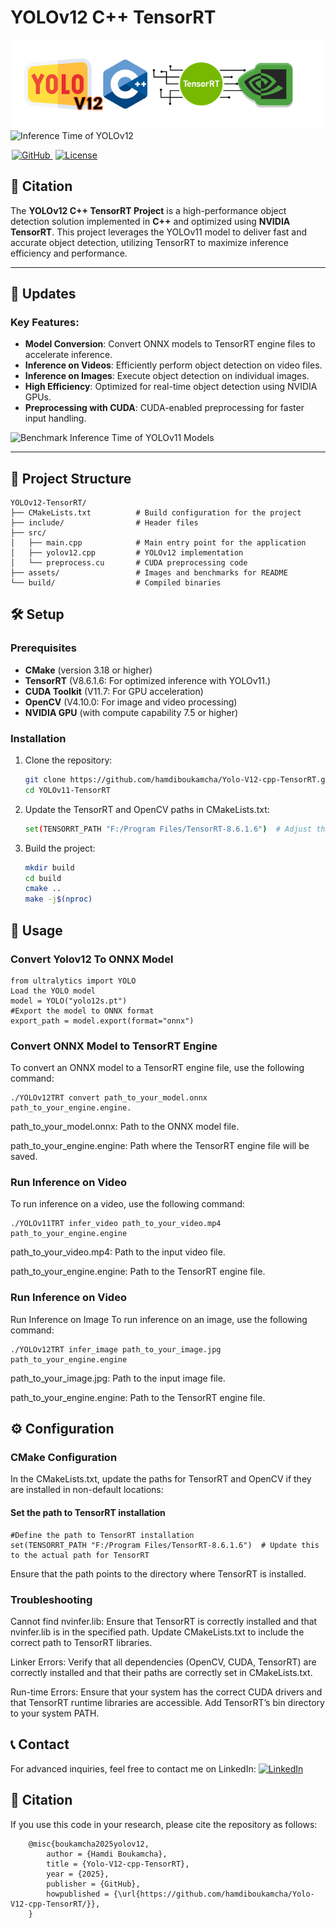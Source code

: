 # YOLOv12 C++ TensorRT
![Inference Time of YOLOv12 ](asset/Yolo_v12_cpp_tenosrrt.PNG)
![Inference Time of YOLOv12 ](asset/output.gif)

<a href="https://github.com/hamdiboukamcha/Yolo-V12-cpp-TensorRT" style="margin: 0 2px;">
    <img src="https://img.shields.io/badge/GitHub-Repo-blue?style=flat&logo=GitHub" alt="GitHub">
</a>

<a href="https://github.com/yourusername/YOLOv12-TensorRT/blob/main/LICENSE" style="margin: 0 2px;">
    <img src="https://img.shields.io/badge/License-MIT-lightgreen?style=flat&logo=License" alt="License">
</a>

## 📜 Citation

The **YOLOv12 C++ TensorRT Project** is a high-performance object detection solution implemented in **C++** and optimized using **NVIDIA TensorRT**. This project leverages the YOLOv11 model to deliver fast and accurate object detection, utilizing TensorRT to maximize inference efficiency and performance.

---

## 📢 Updates

### Key Features:
- **Model Conversion**: Convert ONNX models to TensorRT engine files to accelerate inference.
- **Inference on Videos**: Efficiently perform object detection on video files.
- **Inference on Images**: Execute object detection on individual images.
- **High Efficiency**: Optimized for real-time object detection using NVIDIA GPUs.
- **Preprocessing with CUDA**: CUDA-enabled preprocessing for faster input handling.

![Benchmark Inference Time of YOLOv11 Models](asset/Bench_YOLO_V11.JPG)

---
## 📂 Project Structure
  
    YOLOv12-TensorRT/
    ├── CMakeLists.txt          # Build configuration for the project
    ├── include/                # Header files
    ├── src/
    │   ├── main.cpp            # Main entry point for the application
    │   ├── yolov12.cpp         # YOLOv12 implementation
    │   └── preprocess.cu       # CUDA preprocessing code
    ├── assets/                 # Images and benchmarks for README
    └── build/                  # Compiled binaries

## 🛠️ Setup

### Prerequisites

- **CMake** (version 3.18 or higher)
- **TensorRT** (V8.6.1.6: For optimized inference with YOLOv11.)
- **CUDA Toolkit** (V11.7: For GPU acceleration)
- **OpenCV** (V4.10.0: For image and video processing)
- **NVIDIA GPU** (with compute capability 7.5 or higher)

### Installation

1. Clone the repository:
   ```bash
   git clone https://github.com/hamdiboukamcha/Yolo-V12-cpp-TensorRT.git
   cd YOLOv11-TensorRT
2. Update the TensorRT and OpenCV paths in CMakeLists.txt:
   ```bash
   set(TENSORRT_PATH "F:/Program Files/TensorRT-8.6.1.6")  # Adjust this to your path

4. Build the project:
    ```bash
    mkdir build
    cd build
    cmake ..
    make -j$(nproc)
## 🚀 Usage

### Convert Yolov12 To ONNX Model
    from ultralytics import YOLO
    Load the YOLO model
    model = YOLO("yolo12s.pt")
    #Export the model to ONNX format
    export_path = model.export(format="onnx")

### Convert ONNX Model to TensorRT Engine

To convert an ONNX model to a TensorRT engine file, use the following command:

    ./YOLOv12TRT convert path_to_your_model.onnx path_to_your_engine.engine.
        
path_to_your_model.onnx: Path to the ONNX model file.

path_to_your_engine.engine: Path where the TensorRT engine file will be saved.

### Run Inference on Video
To run inference on a video, use the following command:

    ./YOLOv11TRT infer_video path_to_your_video.mp4 path_to_your_engine.engine

path_to_your_video.mp4: Path to the input video file.

path_to_your_engine.engine: Path to the TensorRT engine file.

### Run Inference on Video
Run Inference on Image
To run inference on an image, use the following command:

    ./YOLOv12TRT infer_image path_to_your_image.jpg path_to_your_engine.engine
    
path_to_your_image.jpg: Path to the input image file.

path_to_your_engine.engine: Path to the TensorRT engine file.

## ⚙️ Configuration

### CMake Configuration
In the CMakeLists.txt, update the paths for TensorRT and OpenCV if they are installed in non-default locations:

#### Set the path to TensorRT installation

    #Define the path to TensorRT installation
    set(TENSORRT_PATH "F:/Program Files/TensorRT-8.6.1.6")  # Update this to the actual path for TensorRT
    
Ensure that the path points to the directory where TensorRT is installed.

### Troubleshooting
Cannot find nvinfer.lib: Ensure that TensorRT is correctly installed and that nvinfer.lib is in the specified path. Update CMakeLists.txt to include the correct path to TensorRT libraries.

Linker Errors: Verify that all dependencies (OpenCV, CUDA, TensorRT) are correctly installed and that their paths are correctly set in CMakeLists.txt.

Run-time Errors: Ensure that your system has the correct CUDA drivers and that TensorRT runtime libraries are accessible. Add TensorRT’s bin directory to your system PATH.

## 📞 Contact

For advanced inquiries, feel free to contact me on LinkedIn: <a href="https://www.linkedin.com/in/hamdi-boukamcha/" target="_blank"> <img src="assets/blue-linkedin-logo.png" alt="LinkedIn" width="32" height="32"></a>

## 📜 Citation

If you use this code in your research, please cite the repository as follows:

        @misc{boukamcha2025yolov12,
            author = {Hamdi Boukamcha},
            title = {Yolo-V12-cpp-TensorRT},
            year = {2025},
            publisher = {GitHub},
            howpublished = {\url{https://github.com/hamdiboukamcha/Yolo-V12-cpp-TensorRT/}},
        }


  



